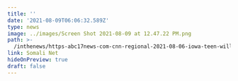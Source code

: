```yaml
---
title: ''
date: '2021-08-09T06:06:32.589Z'
type: news
image: ../images/Screen Shot 2021-08-09 at 12.47.22 PM.png
path: >-
  /inthenews/https-abc17news-com-cnn-regional-2021-08-06-iowa-teen-will-help-send-feminine-hygiene-products-to-kenya-
link: Somali Net
hideOnPreview: true
draft: false
---
```

